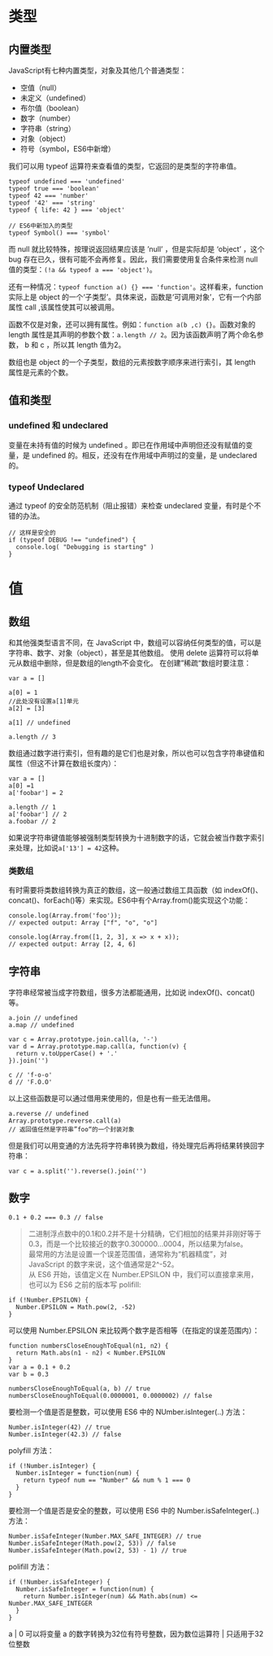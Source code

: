 # 类型

## 内置类型

JavaScript有七种内置类型，对象及其他几个普通类型：
- 空值（null）
- 未定义（undefined）
- 布尔值（boolean）
- 数字（number）
- 字符串（string）
- 对象（object）
- 符号（symbol，ES6中新增）

我们可以用 typeof 运算符来查看值的类型，它返回的是类型的字符串值。
```
typeof undefined === 'undefined'
typeof true === 'boolean'
typeof 42 === 'number'
typeof '42' === 'string'
typeof { life: 42 } === 'object'

// ES6中新加入的类型
typeof Symbol() === 'symbol'
```
而 null 就比较特殊，按理说返回结果应该是 ’null’ ，但是实际却是 ‘object’ ，这个 bug 存在已久，很有可能不会再修复。因此，我们需要使用复合条件来检测 null 值的类型：```(!a && typeof a === 'object')```。

还有一种情况：``` typeof function a() {} === 'function' ```。这样看来，function 实际上是 object 的一个‘子类型’。具体来说，函数是‘可调用对象’，它有一个内部属性 call ,该属性使其可以被调用。

函数不仅是对象，还可以拥有属性。例如：```function a(b ,c) {}```。函数对象的 length 属性是其声明的参数个数：```a.length // 2```。因为该函数声明了两个命名参数， b 和 c ，所以其 length 值为2。

数组也是 object 的一个子类型，数组的元素按数字顺序来进行索引，其 length 属性是元素的个数。

## 值和类型

### undefined 和 undeclared
变量在未持有值的时候为 undefined 。即已在作用域中声明但还没有赋值的变量，是 undefined 的。相反，还没有在作用域中声明过的变量，是 undeclared 的。

### typeof Undeclared
通过 typeof 的安全防范机制（阻止报错）来检查 undeclared 变量，有时是个不错的办法。
```
// 这样是安全的
if (typeof DEBUG !== "undefined") {
  console.log( "Debugging is starting" )
}
```

# 值

## 数组

和其他强类型语言不同，在 JavaScript 中，数组可以容纳任何类型的值，可以是字符串、数字、对象（object），甚至是其他数组。
使用 delete 运算符可以将单元从数组中删除，但是数组的length不会变化。
在创建”稀疏“数组时要注意：
```
var a = []

a[0] = 1
//此处没有设置a[1]单元
a[2] = [3]

a[1] // undefined

a.length // 3
```
数组通过数字进行索引，但有趣的是它们也是对象，所以也可以包含字符串键值和属性（但这不计算在数组长度内）：
```
var a = []
a[0] =1
a['foobar'] = 2

a.length // 1
a['foobar'] // 2
a.foobar // 2
```
如果说字符串键值能够被强制类型转换为十进制数字的话，它就会被当作数字索引来处理，比如说```a['13'] = 42```这种。

### 类数组
有时需要将类数组转换为真正的数组，这一般通过数组工具函数（如 indexOf()、concat()、forEach()等）来实现。ES6中有个Array.from()能实现这个功能：
```
console.log(Array.from('foo'));
// expected output: Array ["f", "o", "o"]

console.log(Array.from([1, 2, 3], x => x + x));
// expected output: Array [2, 4, 6]
```

## 字符串

字符串经常被当成字符数组，很多方法都能通用，比如说 indexOf()、concat() 等。
```
a.join // undefined
a.map // undefined

var c = Array.prototype.join.call(a, '-')
var d = Array.prototype.map.call(a, function(v) {
  return v.toUpperCase() + '.'
}).join('')

c // 'f-o-o'
d // 'F.O.O'
```
以上这些函数是可以通过借用来使用的，但是也有一些无法借用。
```
a.reverse // undefined
Array.prototype.reverse.call(a)
// 返回值任然是字符串”foo“的一个封装对象
```
但是我们可以用变通的方法先将字符串转换为数组，待处理完后再将结果转换回字符串：
```
var c = a.split('').reverse().join('')
```

## 数字

```
0.1 + 0.2 === 0.3 // false
```
> 二进制浮点数中的0.1和0.2并不是十分精确，它们相加的结果并非刚好等于0.3，而是一个比较接近的数字0.300000...0004，所以结果为false。  
> 最常用的方法是设置一个误差范围值，通常称为“机器精度”，对 JavaScript 的数字来说，这个值通常是2^-52。  
从 ES6 开始，该值定义在 Number.EPSILON 中，我们可以直接拿来用，也可以为 ES6 之前的版本写 polifill:
```
if (!Number.EPSILON) {
  Number.EPSILON = Math.pow(2, -52)
}
```
可以使用 Number.EPSILON 来比较两个数字是否相等（在指定的误差范围内）：
```
function numbersCloseEnoughToEqual(n1, n2) {
  return Math.abs(n1 - n2) < Number.EPSILON
}
var a = 0.1 + 0.2
var b = 0.3

numbersCloseEnoughToEqual(a, b) // true
numbersCloseEnoughToEqual(0.0000001, 0.0000002) // false
```

要检测一个值是否是整数，可以使用 ES6 中的 NUmber.isInteger(..) 方法：
```
Number.isInteger(42) // true
Number.isInteger(42.3) // false
```

polyfill 方法：
```
if (!Number.isInteger) {
  Number.isInteger = function(num) {
    return typeof num == "Number" && num % 1 === 0
  }
}
```

要检测一个值是否是安全的整数，可以使用 ES6 中的 Number.isSafeInteger(..) 方法：
```
Number.isSafeInteger(Number.MAX_SAFE_INTEGER) // true
Number.isSafeInteger(Math.pow(2, 53)) // false
Number.isSafeInteger(Math.pow(2, 53) - 1) // true
```

polifill 方法：
```
if (!Number.isSafeInteger) {
  Number.isSafeInteger = function(num) {
    return Number.isInteger(num) && Math.abs(num) <= Number.MAX_SAFE_INTEGER
  }
}
```

a | 0 可以将变量 a 的数字转换为32位有符号整数，因为数位运算符 | 只适用于32位整数 